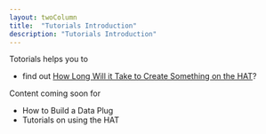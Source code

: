 ```yaml
---
layout: twoColumn
title:  "Tutorials Introduction"
description: "Tutorials Introduction"
---
```


Totorials helps you to 
- find out [How Long Will it Take to Create Something on the HAT](http://developers.hubofallthings.com/tutorials/how_long_will_it_take_to_create_something_on_the_hat.html)? 

Content coming soon for
- How to Build a Data Plug
- Tutorials on using the HAT

